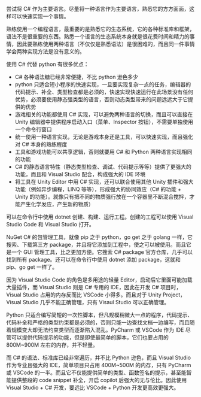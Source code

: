 尝试将 C# 作为主要语言。尽量将一种语言作为主要语言，熟悉它的方方面面，这样可以快速实现一个事情。

熟练使用一个编程语言，最重要的是熟悉它的生态系统，它的各种标准库和框架，语法不是很重要的东西。熟悉一个语言的生态系统本身就是很花费时间和精力的事情，因此要熟练使用两种语言（不仅仅是熟悉语法）是很困难的，而且同一件事情学会两种实现方法是没有意义的。

使用 C# 代替 python 有很多优点：

- C# 各种语法糖已经非常便捷，不比 python 逊色多少
- python 只适合短小程序的快速实现，一旦要实现复杂一点的任务，编辑器的代码提示、补全、类型检查都是必须的，快速实现快速运行在此场景没有任何优势，必须要使用静态强类型的语言，否则动态类型带来的问题远远大于它提供的优势
- 游戏相关的功能都使用 C# 实现，可以避免两种语言的切换，而且可以直接在 Unity 编辑器中提供程序启动入口（菜单、Inspector 按钮），不需要单独使用一个命令行窗口
- 统一使用一种语言实现，无论是游戏本身还是工具，可以快速实现，而且强化对 C# 本身的熟练程度
- 工具和游戏功能可以共享逻辑，否则就要用 C# 和 Python 两种语言实现相同的功能
- C# 的静态语言特性（静态类型检查、调试、代码提示等等）提供了更强大的功能，而且和 Visual Studio 配合，构成强大的 IDE 环境
- 将工具在 Unity Editor 中用 C# 实现，还可以联合使用其他 Unity 插件和强大功能（例如异步编程，LINQ 等等），形成强大的协同效应（C# 的功能 + Unity 的功能）。就像只有把不同的物质强行放在一个容器里不断混合搅拌，才能产生化学发应，产生新的物质）

可以在命令行中使用 dotnet 创建、构建、运行工程。创建的工程可以使用 Visual Studio Code 和 Visual Studio 打开。

NuGet C# 的包管理工具，就像 pip 之于 python，go get 之于 golang 一样，它搜索、下载第三方 package，并且将它添加到工程中，使之可以被使用。而且它是一个 GUI 管理工具，比之更加方便。它搜索 C# package 官方仓库，几乎可以找到所有 package。还可以在命令行中使用 dotnet 添加 package，这就和 pip、go get 一样了。

因为 Visual Studio Code 的角色是多用途的轻量 Editor，启动后它里面可能加载大量插件，而 Visual Studio 则是 C# 专用的 IDE，因此在开发 C# 项目时，Visual Studio 占用的内存反而比 VSCode 小得多。而且对于 Unity Project，Visual Studio 几乎不能正确管理，只有 Visaul Studio 可以正确管理。

Python 只适合编写简短的一次性脚本，但凡规模稍微大一点的程序，代码提示、代码补全和严格的类型约束都是必须的，否则只能一边查找文档一边编写，而且随着规模变大却无法约束类型而逐渐陷入混乱。PyCharm 或 VSCode 作为 IDE 尽管可以提供代码提示的功能，但是即使最简单的脚本，它们也要占用的 800M~900M 左右的内存，并不轻量。

而 C# 的语法、标准库已经非常遍历，并不比 Python 逊色，而且 Visual Studio 作为专业且强大的 IDE，简单项目只占用 400M~500M 的内存，只有 PyCharm 或 VSCode 的一半。而且它不仅能提供简单的类型、函数签名的提示，甚至能智能提供整段的 code snippet 补全，开启 copilot 后强大的无与伦比。因此使用 Visual Studio + C# 开发，要远比 VSCode + Python 开发更高效更强大。

